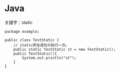 # Java

关键字：static

```
package example;

public class TestStatic {
    // static所在语句只执行一次。
    public static TestStatic st = new TestStatic();
    public TestStatic(){
        System.out.println("st");
    }
}
```

# 



